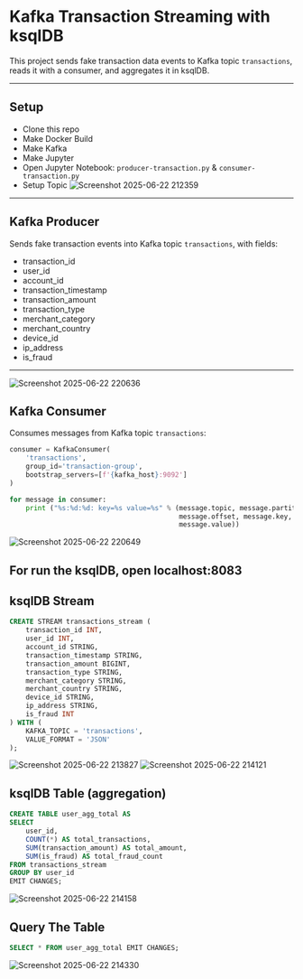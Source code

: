 # Kafka Transaction Streaming with ksqlDB

This project sends fake transaction data events to Kafka topic `transactions`, reads it with a consumer, and aggregates it in ksqlDB.

---

## Setup

- Clone this repo
- Make Docker Build
- Make Kafka
- Make Jupyter
- Open Jupyter Notebook: `producer-transaction.py` & `consumer-transaction.py`
- Setup Topic
![Screenshot 2025-06-22 212359](https://github.com/user-attachments/assets/b728c49d-deb5-4cbb-9e0e-15f5a04569b2)
--- 

## Kafka Producer

Sends fake transaction events into Kafka topic `transactions`, with fields:

- transaction_id
- user_id
- account_id
- transaction_timestamp
- transaction_amount
- transaction_type
- merchant_category
- merchant_country
- device_id
- ip_address
- is_fraud

---

![Screenshot 2025-06-22 220636](https://github.com/user-attachments/assets/d79f91e2-eb19-4872-b85d-27098c26f9d5)


## Kafka Consumer

Consumes messages from Kafka topic `transactions`:

```python
consumer = KafkaConsumer(
    'transactions',
    group_id='transaction-group',
    bootstrap_servers=[f'{kafka_host}:9092']
)

for message in consumer:
    print ("%s:%d:%d: key=%s value=%s" % (message.topic, message.partition,
                                          message.offset, message.key,
                                          message.value))
```
![Screenshot 2025-06-22 220649](https://github.com/user-attachments/assets/b459ab1e-6ce4-4808-bba9-3a6919a4a02e)

## For run the ksqlDB, open localhost:8083



## ksqlDB Stream
```SQL
CREATE STREAM transactions_stream (
    transaction_id INT,
    user_id INT,
    account_id STRING,
    transaction_timestamp STRING,
    transaction_amount BIGINT,
    transaction_type STRING,
    merchant_category STRING,
    merchant_country STRING,
    device_id STRING,
    ip_address STRING,
    is_fraud INT
) WITH (
    KAFKA_TOPIC = 'transactions',
    VALUE_FORMAT = 'JSON'
);
```
![Screenshot 2025-06-22 213827](https://github.com/user-attachments/assets/577428d0-9d1d-4c35-b233-604b6aa646b9)
![Screenshot 2025-06-22 214121](https://github.com/user-attachments/assets/b57bbdfb-cce6-4031-a325-baab61a435ff)

## ksqlDB Table (aggregation)

```SQL
CREATE TABLE user_agg_total AS
SELECT
    user_id,
    COUNT(*) AS total_transactions,
    SUM(transaction_amount) AS total_amount,
    SUM(is_fraud) AS total_fraud_count
FROM transactions_stream
GROUP BY user_id
EMIT CHANGES;
```
![Screenshot 2025-06-22 214158](https://github.com/user-attachments/assets/8bd95050-0d66-4fe5-ae66-d1b69fdb4f00)

## Query The Table
``` SQL
SELECT * FROM user_agg_total EMIT CHANGES;
```
![Screenshot 2025-06-22 214330](https://github.com/user-attachments/assets/90fda1fe-bd82-4f43-b5df-4c09e1b680d0)

